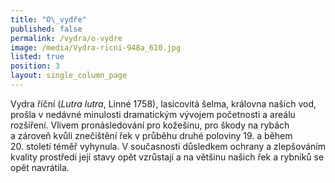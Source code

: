 ```yaml
---
title: "O\_vydře"
published: false
permalink: /vydra/o-vydre
image: /media/Vydra-ricni-948a_610.jpg
listed: true
position: 3
layout: single_column_page
---
```

Vydra říční (*Lutra lutra*, Linné 1758), lasicovitá šelma, královna
našich vod, prošla v nedávné minulosti dramatickým vývojem početnosti
a areálu rozšíření. Vlivem pronásledování pro kožešinu, pro škody na
rybách a zároveň kvůli znečištění řek v průběhu druhé poloviny
19. a během 20. století téměř vyhynula. V současnosti důsledkem ochrany
a zlepšováním kvality prostředí její stavy opět vzrůstají a na většinu
našich řek a rybníků se opět navrátila.
